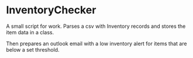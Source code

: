 # InventoryChecker

A small script for work. Parses a csv with Inventory records and stores the item data in a class.

Then prepares an outlook email with a low inventory alert for items that are below a set threshold.
